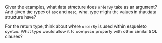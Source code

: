 Given the examples, what data structure does `orderBy` take as an argument? And given the types of `asc` and `desc`, what type might the values in that data structure have?

For the return type, think about where `orderBy` is used within esqueleto syntax. What type would allow it to compose properly with other similar SQL clauses?
